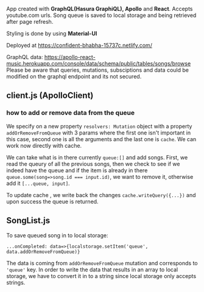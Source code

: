 App created with **GraphQL(Hasura GraphiQL), Apollo** and **React**. Accepts youtube.com urls.
Song queue is saved to local storage and being retrieved after page refresh.

Styling is done by using **Material-UI**

Deployed at https://confident-bhabha-15737c.netlify.com/

GraphQL data: https://apollo-react-music.herokuapp.com/console/data/schema/public/tables/songs/browse
Please be aware that queries, mutations, subsciptions and data could be modified on the graphql endpoint and its not secured.




## client.js (ApolloClient)


### how to add or remove data from the queue
We specify on a new property <code>resolvers: Mutation</code> object with a property <code>addOrRemoveFromQueue</code> with 3 params where the first one isn't important in this case, second one is all the arguments and the last one is <code>cache</code>. We can work now directly with cache.

We can take what is in there currently <code>queue:[]</code> and add songs. First, we read the queury of all the previous songs,
then we check to see if we indeed have the queue and if the item is already in there <code>queue.some(song=>song.id === input.id)</code>, we want to remove it, otherwise add it <code>[...queue, input]</code>.

To update cache , we write back the changes <code>cache.writeQuery({...})</code> and upon success the queue is returned.


## SongList.js
To save queued song in to local storage:

<code>...onCompleted: data=>{localstorage.setItem('queue', data.addOrRemoveFromQueue)}</code>


The data is coming from  <code>addOrRemoveFromQueue</code> mutation and corresponds to <code>'queue'</code> key. In order to write the data that results in an array to local storage, we have to convert it in to a string since local storage only accepts strings.
